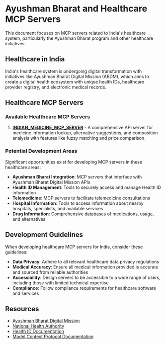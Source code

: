 # Ayushman Bharat and Healthcare MCP Servers

This document focuses on MCP servers related to India's healthcare system, particularly the Ayushman Bharat program and other healthcare initiatives.

## Healthcare in India

India's healthcare system is undergoing digital transformation with initiatives like Ayushman Bharat Digital Mission (ABDM), which aims to create a digital health ecosystem with unique health IDs, healthcare provider registry, and electronic medical records.

## Healthcare MCP Servers

### Available Healthcare MCP Servers

1. **[INDIAN_MEDICINE_MCP_SERVER](https://github.com/nowitsidb/INDIAN_MEDICINE_MCP_SERVER)** - A comprehensive API server for medicine information lookup, alternative suggestions, and composition analysis with features like fuzzy matching and price comparison.

### Potential Development Areas

Significant opportunities exist for developing MCP servers in these healthcare areas:

- **Ayushman Bharat Integration**: MCP servers that interface with Ayushman Bharat Digital Mission APIs
- **Health ID Management**: Tools to securely access and manage Health ID information
- **Telemedicine**: MCP servers to facilitate telemedicine consultations
- **Hospital Information**: Tools to access information about nearby hospitals, specialists, and available services
- **Drug Information**: Comprehensive databases of medications, usage, and alternatives

## Development Guidelines

When developing healthcare MCP servers for India, consider these guidelines:

- **Data Privacy**: Adhere to all relevant healthcare data privacy regulations
- **Medical Accuracy**: Ensure all medical information provided is accurate and sourced from reliable authorities
- **Accessibility**: Design servers to be accessible to a wide range of users, including those with limited technical expertise
- **Compliance**: Follow compliance requirements for healthcare software and services

## Resources

- [Ayushman Bharat Digital Mission](https://abdm.gov.in/)
- [National Health Authority](https://nha.gov.in/)
- [Health ID Documentation](https://healthid.ndhm.gov.in/)
- [Model Context Protocol Documentation](https://modelcontextprotocol.io/introduction)
